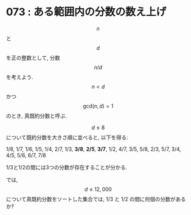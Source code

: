 # 073 : ある範囲内の分数の数え上げ

$$n$$と$$d$$を正の整数として, 分数$$n/d$$を考えよう. $$n<d$$かつ$$\textrm{gcd}(n,d)=1$$のとき, 真既約分数と呼ぶ.

$$d ≤ 8$$について既約分数を大きさ順に並べると, 以下を得る:

1/8, 1/7, 1/6, 1/5, 1/4, 2/7, 1/3, **3/8**, **2/5**, **3/7**, 1/2, 4/7, 3/5, 5/8, 2/3, 5/7, 3/4, 4/5, 5/6, 6/7, 7/8

1/3と1/2の間には3つの分数が存在することが分かる.

では,$$d ≤ 12,000$$について真既約分数をソートした集合では, 1/3 と 1/2 の間に何個の分数があるか?
